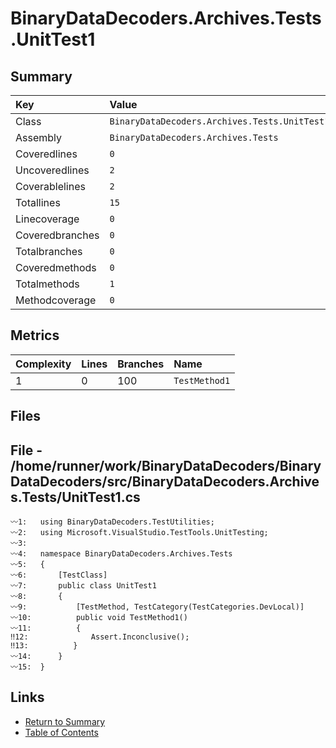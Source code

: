 ﻿# BinaryDataDecoders.Archives.Tests.UnitTest1

## Summary

| Key             | Value                                         |
| :-------------- | :-------------------------------------------- |
| Class           | `BinaryDataDecoders.Archives.Tests.UnitTest1` |
| Assembly        | `BinaryDataDecoders.Archives.Tests`           |
| Coveredlines    | `0`                                           |
| Uncoveredlines  | `2`                                           |
| Coverablelines  | `2`                                           |
| Totallines      | `15`                                          |
| Linecoverage    | `0`                                           |
| Coveredbranches | `0`                                           |
| Totalbranches   | `0`                                           |
| Coveredmethods  | `0`                                           |
| Totalmethods    | `1`                                           |
| Methodcoverage  | `0`                                           |

## Metrics

| Complexity | Lines | Branches | Name          |
| :--------- | :---- | :------- | :------------ |
| 1          | 0     | 100      | `TestMethod1` |

## Files

## File - /home/runner/work/BinaryDataDecoders/BinaryDataDecoders/src/BinaryDataDecoders.Archives.Tests/UnitTest1.cs

```CSharp
〰1:   using BinaryDataDecoders.TestUtilities;
〰2:   using Microsoft.VisualStudio.TestTools.UnitTesting;
〰3:   
〰4:   namespace BinaryDataDecoders.Archives.Tests
〰5:   {
〰6:       [TestClass]
〰7:       public class UnitTest1
〰8:       {
〰9:           [TestMethod, TestCategory(TestCategories.DevLocal)]
〰10:          public void TestMethod1()
〰11:          {
‼12:              Assert.Inconclusive();
‼13:          }
〰14:      }
〰15:  }
```

## Links

* [Return to Summary](Summary.md)
* [Table of Contents](../TOC.md)

